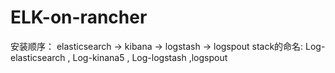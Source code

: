 # ELK-on-rancher
安装顺序：
elasticsearch -> kibana -> logstash -> logspout
stack的命名: Log-elasticsearch , Log-kinana5 , Log-logstash ,logspout
